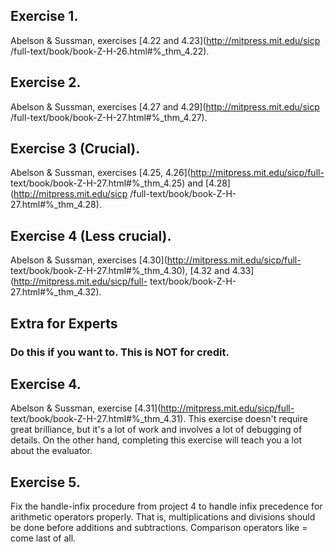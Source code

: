 ## Exercise 1.

  
Abelson & Sussman, exercises [4.22 and 4.23](http://mitpress.mit.edu/sicp
/full-text/book/book-Z-H-26.html#%_thm_4.22).

## Exercise 2.

  
Abelson & Sussman, exercises [4.27 and 4.29](http://mitpress.mit.edu/sicp
/full-text/book/book-Z-H-27.html#%_thm_4.27).

## Exercise 3 (Crucial).

  
Abelson & Sussman, exercises [4.25, 4.26](http://mitpress.mit.edu/sicp/full-
text/book/book-Z-H-27.html#%_thm_4.25) and [4.28](http://mitpress.mit.edu/sicp
/full-text/book/book-Z-H-27.html#%_thm_4.28).

## Exercise 4 (Less crucial).

  
Abelson & Sussman, exercises [4.30](http://mitpress.mit.edu/sicp/full-
text/book/book-Z-H-27.html#%_thm_4.30), [4.32 and
4.33](http://mitpress.mit.edu/sicp/full-
text/book/book-Z-H-27.html#%_thm_4.32).

## Extra for Experts

### Do this if you want to. This is NOT for credit.

## Exercise 4.

  
Abelson & Sussman, exercise [4.31](http://mitpress.mit.edu/sicp/full-
text/book/book-Z-H-27.html#%_thm_4.31). This exercise doesn't require great
brilliance, but it's a lot of work and involves a lot of debugging of details.
On the other hand, completing this exercise will teach you a lot about the
evaluator.

## Exercise 5.

  
Fix the handle-infix procedure from project 4 to handle infix precedence for
arithmetic operators properly. That is, multiplications and divisions should
be done before additions and subtractions. Comparison operators like = come
last of all.


